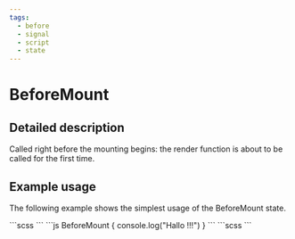 ```yaml
---
tags:
  - before
  - signal
  - script
  - state
---
```


# BeforeMount

## Detailed description
Called right before the mounting begins: the render function is about to be called for the first time.

## Example usage
The following example shows the simplest usage of the BeforeMount state.

<code-group>
<code-block title=".at">
```scss
```
</code-block>

<code-block title=".atObj" active>
```js
BeforeMount { 
	console.log("Hallo !!!")
}
```
</code-block>

<code-block title=".atStyle">
```scss
```
</code-block>
</code-group>